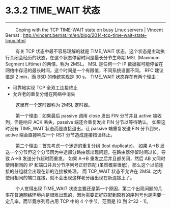 # 3.3.2 TIME_WAIT 状态
***

&emsp;&emsp;
Coping with the TCP TIME-WAIT state on busy Linux servers | Vincent Bernat : http://vincent.bernat.im/en/blog/2014-tcp-time-wait-state-linux.html

&emsp;&emsp;
有关 TCP 状态中最不容易理解的就是 TIME\_WAIT 状态，这个状态是主动执行关闭会经历的状态，在这个状态停留时间是最长分节生命期 MSL (Maximum Segment Liftime) 的两倍，称为 2MSL。
MSL 是任何一个 IP 数据报可能停留在网络中存活的最长时间，这个时间是一个有限值，不同系统设置不同。
RFC 建议值是 2 min，而 BSD 的传统实现是 30 s。
TIME\_WAIT 状态存在有两个理由：

+ 可靠地实现 TCP 全双工连接终止
+ 允许老的重复分组在网络中消失

&emsp;&emsp;
这里有一个定时器称为 2MSL 定时器。

&emsp;&emsp;
第一个理由：如果最后 passive 调用 close 发出 FIN 分节并且 active 端收到，但是响应 ACK 丢失，passive 端还会重复发出 FIN 分节以等待确认。
如果这时没有 TIME\_WAIT 状态而是直接退出，让 passive 端重复发送 FIN 分节到来，active 端会直接响应一个 RST 分节造成连接错误终止。

&emsp;&emsp;
第二个理由：首先考虑一个迷途的重复分组 (lost duplicate)。
如果 A-\>B 发送一个分节但这个分节因为中途部分路由器出现问题，在路由器停留时间过长，导致 A-\>B 发送分节超时而重发。
如果 A-\>B 重发之后并且都关闭，然后 AB 又同时使用相同的 IP 和端口并且分节序列号正好匹配 (虽然概率很低)，那么这个以前连接的分组就会出现在新的连接被处理。
而 TCP\_WAIT 状态不允许在 2MSL 之内使用相同的端口连接，就不会出现这样老分组出现在新连接上了。

&emsp;&emsp;
个人觉得出现 TIME\_WAIT 状态主要还是第一个原因，第二个出现问题的几率在普通网络环境内是很难出现的，因为需要正好匹配到原有的序列号也是需要一定几率，而毕竟序列号占用 TCP 中的 4 个字节，范围是 [0 到 2^32 - 1]。